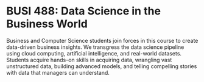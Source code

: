 # BUSI 488: Data Science in the Business World

Business and Computer Science students join forces in this course to create data-driven business insights. We transgress the data science pipeline using cloud computing, artificial intelligence, and real-world datasets. Students acquire hands-on skills in acquiring data, wrangling vast unstructured data, building advanced models, and telling compelling stories with data that managers can understand.